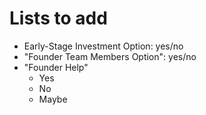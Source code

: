 # Lists to add

- Early-Stage Investment Option: yes/no
- "Founder Team Members Option": yes/no
- "Founder Help"
  - Yes
  - No
  - Maybe
